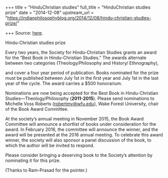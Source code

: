 +++
title = "HinduChristian studies"
full_title = "HinduChristian studies prize"
date = "2014-12-08"
upstream_url = "https://indianphilosophyblog.org/2014/12/08/hindu-christian-studies-prize/"

+++
Source: [here](https://indianphilosophyblog.org/2014/12/08/hindu-christian-studies-prize/).

Hindu-Christian studies prize

Every two years, the Society for Hindu-Christian Studies grants an award
for the “Best Book in Hindu-Christian Studies.” The awards alternate
between two categories (Theology/Philosophy and History/ Ethnography),

and cover a four year period of publication. Books nominated for the
prize must be published between July 1st in the first year and July 1st
in the last year of the cycle. The award carries a $500 honorarium.

Nominations are now being accepted for the Best Book in Hindu-Christian
Studies—Theology/Philosophy (**2011-2015**). Please send nominations to
Michelle Voss Roberts (robertmv@wfu.edu), Wake Forest University, chair
of the Book Award Committee.

At the society’s annual meeting in November 2015, the Book Award
Committee will announce a shortlist of books under consideration for the
award. In February 2016, the committee will announce the winner, and the
award will be presented at the 2016 annual meeting. To celebrate this
award winner, the society will also sponsor a panel discussion of the
book, to which the author will be invited to respond.

Please consider bringing a deserving book to the Society’s attention by
nominating it for this prize.

(Thanks to Ram-Prasad for the pointer.)
